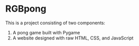 # RGBpong

This is a project consisting of two components:
1) A pong game built with Pygame
2) A website designed with raw HTML, CSS, and JavaScript
